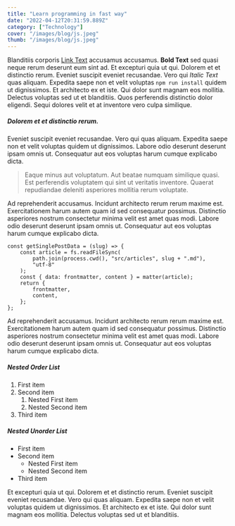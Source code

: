 ```yaml
---
title: "Learn programming in fast way"
date: "2022-04-12T20:31:59.889Z"
category: ["Technology"]
cover: "/images/blog/js.jpeg"
thumb: "/images/blog/js.jpeg"
---
```


Blanditiis corporis [Link Text](https://themeforest.net) accusamus accusamus. **Bold Text** sed quasi neque rerum deserunt eum sint ad. Et excepturi quia ut qui. Dolorem et et distinctio rerum. Eveniet suscipit eveniet recusandae. Vero qui _Italic Text_ quas aliquam. Expedita saepe non et velit voluptas `npm run install` quidem ut dignissimos. Et architecto ex et iste. Qui dolor sunt magnam eos mollitia. Delectus voluptas sed ut et blanditiis. Quos perferendis distinctio dolor eligendi. Sequi dolores velit et at inventore vero culpa similique.

##### Dolorem et et distinctio rerum.

Eveniet suscipit eveniet recusandae. Vero qui quas aliquam. Expedita saepe non et velit voluptas quidem ut dignissimos. Labore odio deserunt deserunt ipsam omnis ut. Consequatur aut eos voluptas harum cumque explicabo dicta.

> Eaque minus aut voluptatum. Aut beatae numquam similique quasi. Est perferendis voluptatem qui sint ut veritatis inventore. Quaerat repudiandae deleniti asperiores mollitia rerum voluptate.

Ad reprehenderit accusamus. Incidunt architecto rerum rerum maxime est. Exercitationem harum autem quam id sed consequatur possimus. Distinctio asperiores nostrum consectetur minima velit est amet quas modi. Labore odio deserunt deserunt ipsam omnis ut. Consequatur aut eos voluptas harum cumque explicabo dicta.

```
const getSinglePostData = (slug) => {
    const article = fs.readFileSync(
        path.join(process.cwd(), "src/articles", slug + ".md"),
        "utf-8"
    );
    const { data: frontmatter, content } = matter(article);
    return {
        frontmatter,
        content,
    };
};
```

Ad reprehenderit accusamus. Incidunt architecto rerum rerum maxime est. Exercitationem harum autem quam id sed consequatur possimus. Distinctio asperiores nostrum consectetur minima velit est amet quas modi. Labore odio deserunt deserunt ipsam omnis ut. Consequatur aut eos voluptas harum cumque explicabo dicta.

##### Nested Order List

1. First item
2. Second item
    1. Nested First item
    2. Nested Second item
3. Third item

##### Nested Unorder List

-   First item
-   Second item
    -   Nested First item
    -   Nested Second item
-   Third item

Et excepturi quia ut qui. Dolorem et et distinctio rerum. Eveniet suscipit eveniet recusandae. Vero qui quas aliquam. Expedita saepe non et velit voluptas quidem ut dignissimos. Et architecto ex et iste. Qui dolor sunt magnam eos mollitia. Delectus voluptas sed ut et blanditiis.
